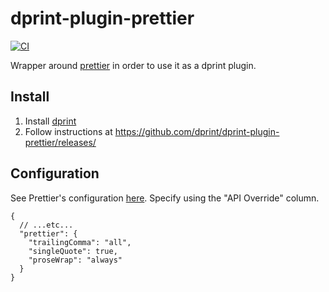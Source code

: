 # dprint-plugin-prettier

[![CI](https://github.com/dprint/dprint-plugin-prettier/workflows/CI/badge.svg)](https://github.com/dprint/dprint-plugin-prettier/actions?query=workflow%3ACI)

Wrapper around [prettier](https://prettier.io/) in order to use it as a dprint plugin.

## Install

1. Install [dprint](https://dprint.dev/install/)
2. Follow instructions at https://github.com/dprint/dprint-plugin-prettier/releases/

## Configuration

See Prettier's configuration [here](https://prettier.io/docs/en/options.html). Specify using the "API Override" column.

```jsonc
{
  // ...etc...
  "prettier": {
    "trailingComma": "all",
    "singleQuote": true,
    "proseWrap": "always"
  }
}
```
